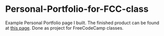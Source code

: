 # Personal-Portfolio-for-FCC-class
Example Personal Portfolio page I built. The finished product can be found at [this page](https://codepen.io/wheelz1986/pen/VwyKmRm). Done as project for FreeCodeCamp classes.
